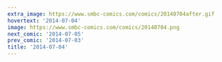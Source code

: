```yaml
---
extra_image: https://www.smbc-comics.com/comics/20140704after.gif
hovertext: '2014-07-04'
image: https://www.smbc-comics.com/comics/20140704.png
next_comic: '2014-07-05'
prev_comic: '2014-07-03'
title: '2014-07-04'
---
```


